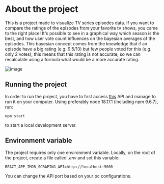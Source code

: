 # About the project
This is a project made to visualize TV series episodes data. If you want to compare the ratings of the episodes from your favorite tv shows, you came to the right place! It's possible to see in a graphical way which season is the best, and how user vote count influences on the bayesian averages of the episodes. This bayesian concept comes from the knowledge that if an episode have a big rating (e.g. 9.5/10) but few people voted for this (e.g. only 2 votes), this means that this rating is not accurate, so we can recalculate using a formula what would be a more accurate rating.

![image](https://github.com/isaacrpl7/IMDB-TV-Series-Charts/assets/50757880/dd18ddd4-48a2-43a0-8b28-36be555e1998)

## Running the project
In order to run the project, you have to first access [this](https://github.com/isaacrpl7/IMDBDataScraping) API and manage to run it on your computer.
Using preferably node 18.17.1 (including npm 9.6.7), run:
```
npm start
```
to start a local development server.

## Environment variable
The project requires only one environment variable. Locally, on the root of the project, create a file called _.env_ and set this variable:
```
REACT_APP_IMDB_SCRAPING_API=http://localhost:5000
```
You can change the API port based on your pc configurations.
